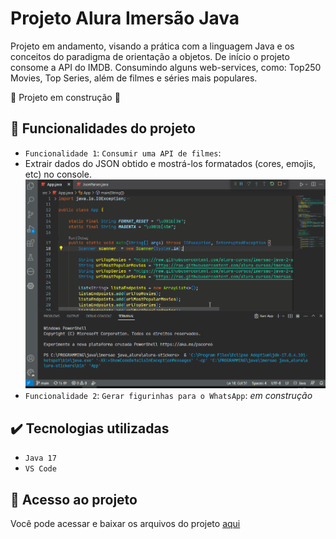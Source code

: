 # Projeto Alura Imersão Java

Projeto em andamento, visando a prática com a linguagem Java e os conceitos do paradigma de orientação a objetos.
De início o projeto consome a API do IMDB. Consumindo alguns web-services, como: Top250 Movies, Top Series, além de filmes e séries mais populares. 

:construction: Projeto em construção :construction:

## :hammer: Funcionalidades do projeto

- `Funcionalidade 1`: `Consumir uma API de filmes`:
- Extrair dados do JSON obtido e mostrá-los formatados (cores, emojis, etc) no console.
![Funcionalidade 1](docs/images/java-console.gif)
- `Funcionalidade 2`: `Gerar figurinhas para o WhatsApp`: *em construção*

## ✔️ Tecnologias utilizadas
- `Java 17`
- `VS Code`

## 📁 Acesso ao projeto

Você pode acessar e baixar os arquivos do projeto [aqui](https://github.com/paiva01/alura-stickers/tree/main/src)
